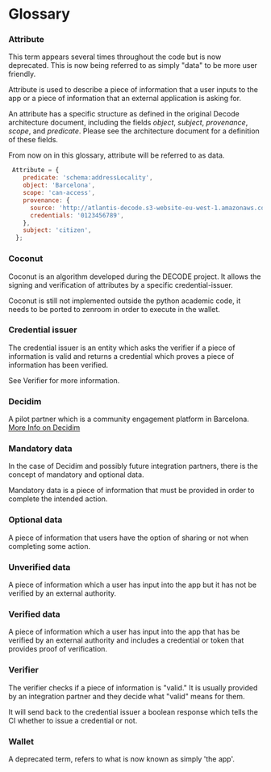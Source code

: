 # Glossary

### Attribute

This term appears several times throughout the code but is now deprecated. This is now being referred to as simply "data" to be more user friendly. 

Attribute is used to describe a piece of information that a user inputs to the app or a piece of information that an external application is asking for. 

An attribute has a specific structure as defined in the original Decode architecture document, including the fields *object*, *subject*, *provenance*, *scope*, and *predicate*. Please see the architecture document for a definition of these fields.

From now on in this glossary, attribute will be referred to as data.

```js
 Attribute = {
    predicate: 'schema:addressLocality',
    object: 'Barcelona',
    scope: 'can-access',
    provenance: {
      source: 'http://atlantis-decode.s3-website-eu-west-1.amazonaws.com',
      credentials: '0123456789',
    },
    subject: 'citizen',
  };
```
  
### Coconut

Coconut is an algorithm developed during the DECODE project. It allows the signing and verification of attributes by a specific credential-issuer.

Coconut is still not implemented outside the python academic code, it needs to be ported to zenroom in order to execute in the wallet. 

### Credential issuer

The credential issuer is an entity which asks the verifier if a piece of information is valid and returns a credential which proves a piece of information has been verified. 

See Verifier for more information.

### Decidim

A pilot partner which is a community engagement platform in Barcelona. [More Info on Decidim](Pilots.md)

### Mandatory data

In the case of Decidim and possibly future integration partners, there is the concept of mandatory and optional data. 

Mandatory data is a piece of information that must be provided in order to complete the intended action. 

### Optional data

A piece of information that users have the option of sharing or not when completing some action. 

### Unverified data 

A piece of information which a user has input into the app but it has not be verified by an external authority. 

### Verified data

A piece of information which a user has input into the app that has be verified by an external authority and includes a credential or token that provides proof of verification. 

### Verifier

The verifier checks if a piece of information is "valid." It is usually provided by an integration partner and they decide what "valid" means for them. 

It will send back to the credential issuer a boolean response which tells the CI whether to issue a credential or not. 

### Wallet

A deprecated term, refers to what is now known as simply 'the app'.

